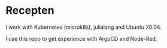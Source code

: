 # Recepten

I work with Kubernetes (microk8s), julialang and Ubuntu 20.04.

I use this repo to get experience with ArgoCD and Node-Red.